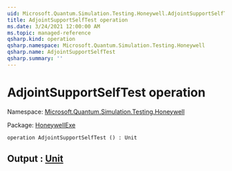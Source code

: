 ```yaml
---
uid: Microsoft.Quantum.Simulation.Testing.Honeywell.AdjointSupportSelfTest
title: AdjointSupportSelfTest operation
ms.date: 3/24/2021 12:00:00 AM
ms.topic: managed-reference
qsharp.kind: operation
qsharp.namespace: Microsoft.Quantum.Simulation.Testing.Honeywell
qsharp.name: AdjointSupportSelfTest
qsharp.summary: ''
---
```


# AdjointSupportSelfTest operation

Namespace: [Microsoft.Quantum.Simulation.Testing.Honeywell](xref:Microsoft.Quantum.Simulation.Testing.Honeywell)

Package: [HoneywellExe](https://nuget.org/packages/HoneywellExe)




```qsharp
operation AdjointSupportSelfTest () : Unit
```


## Output : [Unit](xref:microsoft.quantum.lang-ref.unit)

